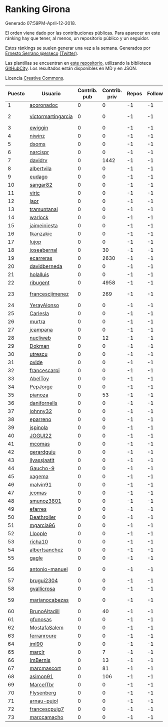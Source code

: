 # Ranking Girona

Generado 07:59PM-April-12-2018.

El orden viene dado por las contribuciones públicas. Para aparecer en este ránking hay que tener, al menos, un repositorio público y un seguidor.

Estos ránkings se suelen generar una vez a la semana. Generados por [Ernesto Serrano @erseco](https://github.com/erseco/) [(Twitter)](https://twitter.com/erseco).

Las plantillas se encuentran en [este repositorio](https://github.com/iblancasa/GH-Spanish-Ranking), utilizando la biblioteca [GitHubCity](https://github.com/iblancasa/GitHubCity). Los resultados están disponibles en MD y en JSON.

Licencia [Creative Commons](https://creativecommons.org/licenses/by/4.0/).

| Puesto   |  Usuario  | Contrib. pub | Contrib. priv |Repos| Followers | Desde |  Avatar  |
|----------|-----------|--------------|---------------|-----|-----------|-------|----------|
|1|[acoronadoc](https://github.com/acoronadoc)|0|0|-1|-1||![acoronadoc]()|
|2|[victormartingarcia](https://github.com/victormartingarcia)|0|0|-1|-1||![victormartingarcia]()|
|3|[ewiggin](https://github.com/ewiggin)|0|0|-1|-1||![ewiggin]()|
|4|[niwinz](https://github.com/niwinz)|0|0|-1|-1||![niwinz]()|
|5|[dsoms](https://github.com/dsoms)|0|0|-1|-1||![dsoms]()|
|6|[narcispr](https://github.com/narcispr)|0|0|-1|-1||![narcispr]()|
|7|[davidrv](https://github.com/davidrv)|0|1442|-1|-1||![davidrv]()|
|8|[albertvila](https://github.com/albertvila)|0|0|-1|-1||![albertvila]()|
|9|[eudago](https://github.com/eudago)|0|0|-1|-1||![eudago]()|
|10|[sangar82](https://github.com/sangar82)|0|0|-1|-1||![sangar82]()|
|11|[viric](https://github.com/viric)|0|0|-1|-1||![viric]()|
|12|[jaor](https://github.com/jaor)|0|0|-1|-1||![jaor]()|
|13|[tramuntanal](https://github.com/tramuntanal)|0|0|-1|-1||![tramuntanal]()|
|14|[warlock](https://github.com/warlock)|0|0|-1|-1||![warlock]()|
|15|[jaimeiniesta](https://github.com/jaimeiniesta)|0|0|-1|-1||![jaimeiniesta]()|
|16|[tkanzakic](https://github.com/tkanzakic)|0|0|-1|-1||![tkanzakic]()|
|17|[lujop](https://github.com/lujop)|0|0|-1|-1||![lujop]()|
|18|[joseabernal](https://github.com/joseabernal)|0|30|-1|-1||![joseabernal]()|
|19|[ecarreras](https://github.com/ecarreras)|0|2630|-1|-1||![ecarreras]()|
|20|[davidberneda](https://github.com/davidberneda)|0|0|-1|-1||![davidberneda]()|
|21|[holalluis](https://github.com/holalluis)|0|0|-1|-1||![holalluis]()|
|22|[ribugent](https://github.com/ribugent)|0|4958|-1|-1||![ribugent]()|
|23|[francescjimenez](https://github.com/francescjimenez)|0|269|-1|-1||![francescjimenez]()|
|24|[YerayAlonso](https://github.com/YerayAlonso)|0|0|-1|-1||![YerayAlonso]()|
|25|[Carlesla](https://github.com/Carlesla)|0|0|-1|-1||![Carlesla]()|
|26|[murtra](https://github.com/murtra)|0|0|-1|-1||![murtra]()|
|27|[jcampana](https://github.com/jcampana)|0|0|-1|-1||![jcampana]()|
|28|[nucliweb](https://github.com/nucliweb)|0|12|-1|-1||![nucliweb]()|
|29|[Dokman](https://github.com/Dokman)|0|0|-1|-1||![Dokman]()|
|30|[utrescu](https://github.com/utrescu)|0|0|-1|-1||![utrescu]()|
|31|[ovide](https://github.com/ovide)|0|0|-1|-1||![ovide]()|
|32|[francescarpi](https://github.com/francescarpi)|0|0|-1|-1||![francescarpi]()|
|33|[AbelToy](https://github.com/AbelToy)|0|0|-1|-1||![AbelToy]()|
|34|[PepJorge](https://github.com/PepJorge)|0|0|-1|-1||![PepJorge]()|
|35|[pianoza](https://github.com/pianoza)|0|53|-1|-1||![pianoza]()|
|36|[danifornells](https://github.com/danifornells)|0|0|-1|-1||![danifornells]()|
|37|[johnny32](https://github.com/johnny32)|0|0|-1|-1||![johnny32]()|
|38|[eparreno](https://github.com/eparreno)|0|0|-1|-1||![eparreno]()|
|39|[jspinola](https://github.com/jspinola)|0|0|-1|-1||![jspinola]()|
|40|[JOGUI22](https://github.com/JOGUI22)|0|0|-1|-1||![JOGUI22]()|
|41|[mcomas](https://github.com/mcomas)|0|0|-1|-1||![mcomas]()|
|42|[gerardguiu](https://github.com/gerardguiu)|0|0|-1|-1||![gerardguiu]()|
|43|[ilyassjaatit](https://github.com/ilyassjaatit)|0|0|-1|-1||![ilyassjaatit]()|
|44|[Gaucho-9](https://github.com/Gaucho-9)|0|0|-1|-1||![Gaucho-9]()|
|45|[xagema](https://github.com/xagema)|0|0|-1|-1||![xagema]()|
|46|[malvin91](https://github.com/malvin91)|0|0|-1|-1||![malvin91]()|
|47|[jcomas](https://github.com/jcomas)|0|0|-1|-1||![jcomas]()|
|48|[smunoz3801](https://github.com/smunoz3801)|0|0|-1|-1||![smunoz3801]()|
|49|[efarres](https://github.com/efarres)|0|0|-1|-1||![efarres]()|
|50|[Deathroller](https://github.com/Deathroller)|0|0|-1|-1||![Deathroller]()|
|51|[mgarcia96](https://github.com/mgarcia96)|0|0|-1|-1||![mgarcia96]()|
|52|[Lloople](https://github.com/Lloople)|0|0|-1|-1||![Lloople]()|
|53|[richa10](https://github.com/richa10)|0|0|-1|-1||![richa10]()|
|54|[albertsanchez](https://github.com/albertsanchez)|0|0|-1|-1||![albertsanchez]()|
|55|[gagle](https://github.com/gagle)|0|0|-1|-1||![gagle]()|
|56|[antonio-manuel](https://github.com/antonio-manuel)|0|0|-1|-1||![antonio-manuel]()|
|57|[brugui2304](https://github.com/brugui2304)|0|0|-1|-1||![brugui2304]()|
|58|[gvallicrosa](https://github.com/gvallicrosa)|0|0|-1|-1||![gvallicrosa]()|
|59|[marianocabezas](https://github.com/marianocabezas)|0|0|-1|-1||![marianocabezas]()|
|60|[BrunoAltadill](https://github.com/BrunoAltadill)|0|40|-1|-1||![BrunoAltadill]()|
|61|[gfunosas](https://github.com/gfunosas)|0|0|-1|-1||![gfunosas]()|
|62|[MostafaSalem](https://github.com/MostafaSalem)|0|0|-1|-1||![MostafaSalem]()|
|63|[ferranroure](https://github.com/ferranroure)|0|0|-1|-1||![ferranroure]()|
|64|[jml90](https://github.com/jml90)|0|0|-1|-1||![jml90]()|
|65|[marclr](https://github.com/marclr)|0|7|-1|-1||![marclr]()|
|66|[ImBernis](https://github.com/ImBernis)|0|13|-1|-1||![ImBernis]()|
|67|[marcmascort](https://github.com/marcmascort)|0|81|-1|-1||![marcmascort]()|
|68|[asimon91](https://github.com/asimon91)|0|106|-1|-1||![asimon91]()|
|69|[MarcelTbr](https://github.com/MarcelTbr)|0|0|-1|-1||![MarcelTbr]()|
|70|[Flysenberg](https://github.com/Flysenberg)|0|0|-1|-1||![Flysenberg]()|
|71|[arnau-pujol](https://github.com/arnau-pujol)|0|0|-1|-1||![arnau-pujol]()|
|72|[francescpuig7](https://github.com/francescpuig7)|0|0|-1|-1||![francescpuig7]()|
|73|[marccamacho](https://github.com/marccamacho)|0|0|-1|-1||![marccamacho]()|
